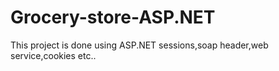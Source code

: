 # Grocery-store-ASP.NET
This project is done using ASP.NET sessions,soap header,web service,cookies etc..
